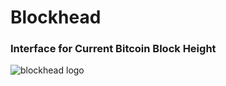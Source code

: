 # Blockhead
### Interface for Current Bitcoin Block Height

![blockhead logo](https://user-images.githubusercontent.com/25995735/36940655-5232e9f0-1f15-11e8-8425-3fe058e54e7b.png)
